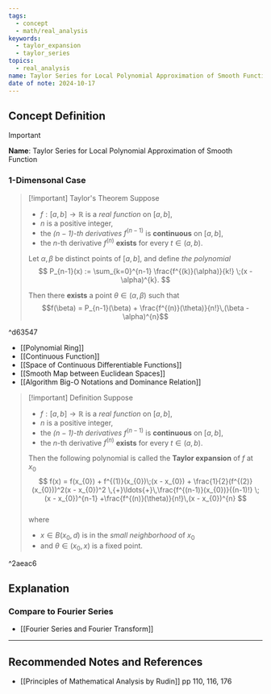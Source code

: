 ```yaml
---
tags:
  - concept
  - math/real_analysis
keywords:
  - taylor_expansion
  - taylor_series
topics:
  - real_analysis
name: Taylor Series for Local Polynomial Approximation of Smooth Function
date of note: 2024-10-17
---
```


## Concept Definition

>[!important]
>**Name**: Taylor Series for Local Polynomial Approximation of Smooth Function

### 1-Dimensonal Case

>[!important] Taylor's Theorem
>Suppose 
>- $f: [a,b] \to \mathbb{R}$ is a *real function* on $[a,b]$, 
>- $n$ is a positive integer, 
>- the *$(n-1)$-th derivatives* $f^{(n-1)}$ is **continuous** on $[a,b]$, 
>- the $n$-th derivative $f^{(n)}$ **exists** for every $t\in (a,b)$.
>  
>Let $\alpha, \beta$ be distinct points of $[a,b]$, and define *the polynomial*
>$$
>P_{n-1}(x) := \sum_{k=0}^{n-1} \frac{f^{(k)}(\alpha)}{k!} \;(x - \alpha)^{k}.
>$$
>
>Then there **exists** a point $\theta \in (\alpha, \beta)$ such that $$f(\beta) = P_{n-1}(\beta) + \frac{f^{(n)}(\theta)}{n!}\,(\beta - \alpha)^{n}$$  

^d63547

- [[Polynomial Ring]]
- [[Continuous Function]]
- [[Space of Continuous Differentiable Functions]]
- [[Smooth Map between Euclidean Spaces]]
- [[Algorithm Big-O Notations and Dominance Relation]]


>[!important] Definition
>Suppose 
>- $f: [a,b] \to \mathbb{R}$ is a *real function* on $[a,b]$, 
>- $n$ is a positive integer, 
>- the *$(n-1)$-th derivatives* $f^{(n-1)}$ is **continuous** on $[a,b]$, 
>- the $n$-th derivative $f^{(n)}$ **exists** for every $t\in (a,b)$.
>  
>Then the following polynomial is called the **Taylor expansion** of $f$ at $x_{0}$
>$$
>f(x) = f(x_{0}) + f^{(1)}(x_{0})\;(x - x_{0}) + \frac{1}{2}(f^{(2)}(x_{0}))^2(x - x_{0})^2 \,{+}\ldots{+}\,\frac{f^{(n-1)}(x_{0})}{(n-1)!} \;(x - x_{0})^{n-1} +\frac{f^{(n)}(\theta)}{n!}\,(x - x_{0})^{n}
>$$  
>where
>- $x \in B(x_{0}, d)$ is in the *small neighborhood* of $x_{0}$
>- and $\theta \in (x_{0}, x)$ is a fixed point.

^2aeac6



## Explanation


### Compare to Fourier Series

- [[Fourier Series and Fourier Transform]]



-----------
##  Recommended Notes and References




- [[Principles of Mathematical Analysis by Rudin]] pp 110, 116, 176